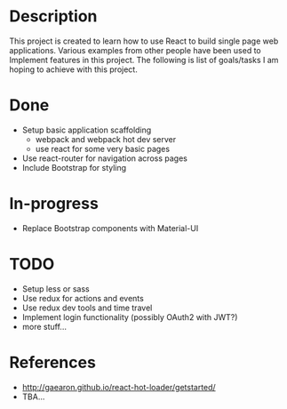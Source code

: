 # Description
This project is created to learn how to use React to build single page web applications. Various examples from other people have been used to Implement features in this project. The following is list of goals/tasks I am hoping to achieve with this project.

# Done
* Setup basic application scaffolding
  * webpack and webpack hot dev server
  * use react for some very basic pages
* Use react-router for navigation across pages
* Include Bootstrap for styling

# In-progress
* Replace Bootstrap components with Material-UI

# TODO
* Setup less or sass
* Use redux for actions and events
* Use redux dev tools and time travel
* Implement login functionality (possibly OAuth2 with JWT?)
* more stuff...

# References
* http://gaearon.github.io/react-hot-loader/getstarted/
* TBA...
